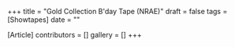 +++
title = "Gold Collection B'day Tape (NRAE)"
draft = false
tags = [Showtapes]
date = ""

[Article]
contributors = []
gallery = []
+++